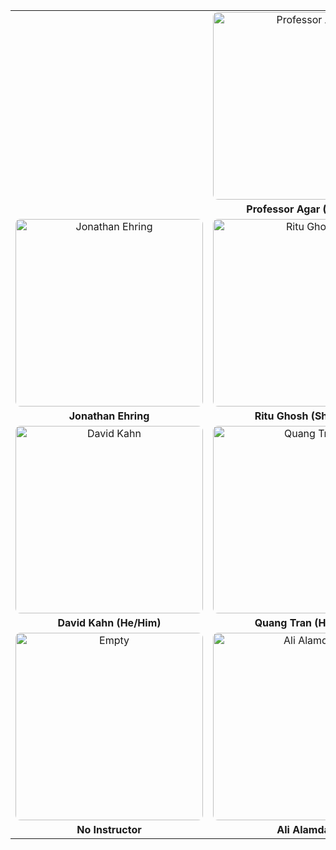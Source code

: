 <style>
td, th {
   border: none !important;
   text-align: center;
   vertical-align: top;
}
.instructor-card {
   display: inline-block;
   text-align: center;
   margin: 0 auto;
}
.instructor-card img {
   width: 300px;
   height: 300px; /* Ensures square dimensions */
   object-fit: cover; /* Crops the image while preserving aspect ratio */
   border-radius: 8px;
}
.instructor-card a {
   display: block;
   margin-top: 5px;
   font-weight: bold;
   text-decoration: none;
}
</style>


<table>
<tr>
   <td colspan="3">
      <div class="instructor-card">
         <img src="https://courses.coe.drexel.edu/ENGR/ENGR131_W25/_static/instructors/Agar.jpg" alt="Professor Agar">
         <a href="mailto:engr131w24@drexel.edu">Professor Agar (He/Him)</a>
      </div>
   </td>
</tr>
<tr>
    <td>
        <div class="instructor-card">
            <img src="https://courses.coe.drexel.edu/ENGR/ENGR131_W25/_static/instructors/Ehring.JPG" alt="Jonathan Ehring">
            <a href="mailto:jce63@drexel.edu">Jonathan Ehring</a>
        </div>
    </td>
    <td>
        <div class="instructor-card">
            <img src="https://courses.coe.drexel.edu/ENGR/ENGR131_W25/_static/instructors/Ritu.png" alt="Ritu Ghosh">
            <a href="mailto:rg897@drexel.edu">Ritu Ghosh (She/Her)</a>
        </div>
    </td>
    <td>
        <div class="instructor-card">
            <img src="https://courses.coe.drexel.edu/ENGR/ENGR131_W25/_static/instructors/Xinqiao.jpg" alt="Xinqiao Zhang">
            <a href="mailto:xz498@drexel.edu">Xinqiao Zhang (She/Her)</a>
        </div>
    </td>
</tr>
<tr>
    <td>
        <div class="instructor-card">
            <img src="https://courses.coe.drexel.edu/ENGR/ENGR131_W25/_static/instructors/David-Khan.png" alt="David Kahn">
            <a href="mailto:dak329@drexel.edu">David Kahn (He/Him)</a>
        </div>
    </td>
    <td>
        <div class="instructor-card">
            <img src="https://courses.coe.drexel.edu/ENGR/ENGR131_W25/_static/instructors/quang.png" alt="Quang Tran">
            <a href="mailto:qt49@drexel.edu">Quang Tran (He/Him)</a>
        </div>
    </td>
    <td>
        <div class="instructor-card">
            <img src="https://courses.coe.drexel.edu/ENGR/ENGR131_W25/_static/instructors/empty.jpg" alt="Peihan Li">
            <a href="mailto:pl525@drexel.edu">Peihan (Carl) Li (He/Him)</a>
        </div>
    </td>
</tr>
<tr>
    <td>
        <div class="instructor-card">
            <img src="https://courses.coe.drexel.edu/ENGR/ENGR131_W25/_static/instructors/empty.jpg" alt="Empty">
            <a href="#">No Instructor</a>
        </div>
    </td>
    <td>
        <div class="instructor-card">
            <img src="https://courses.coe.drexel.edu/ENGR/ENGR131_W25/_static/instructors/empty.jpg" alt="Ali Alamdari">
            <a href="mailto:ag4328@drexel.edu">Ali Alamdari</a>
        </div>
    </td>
    <td>
        <div class="instructor-card">
            <img src="https://courses.coe.drexel.edu/ENGR/ENGR131_W25/_static/instructors/empty.jpg" alt="Empty">
            <a href="#">No Instructor</a>
        </div>
    </td>
</tr>
</table>
